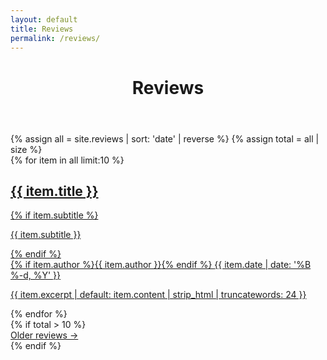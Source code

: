 ```yaml
---
layout: default
title: Reviews
permalink: /reviews/
---
```

<main id="site-main" class="site-main px-4 md:px-6">
  <header class="tag-header">
    <h1 class="tag-title">Reviews</h1>
  </header>
  {% assign all = site.reviews | sort: 'date' | reverse %}
  {% assign total = all | size %}
  <div class="reviews-list">
    {% for item in all limit:10 %}
      <a class="review-row card-frame" href="{{ item.url | relative_url }}">
        <div class="review-row-inner">
          <h2 class="review-row-title">{{ item.title }}</h2>
          {% if item.subtitle %}<p class="review-row-sub">{{ item.subtitle }}</p>{% endif %}
          <div class="review-row-meta">
            {% if item.author %}<span class="review-row-author">{{ item.author }}</span>{% endif %}
            <time class="review-row-date" datetime="{{ item.date | date: '%Y-%m-%d' }}">{{ item.date | date: '%B %-d, %Y' }}</time>
          </div>
          <p class="review-row-excerpt">{{ item.excerpt | default: item.content | strip_html | truncatewords: 24 }}</p>
        </div>
      </a>
    {% endfor %}
  </div>
  {% if total > 10 %}
  <nav class="pager">
    <a class="pager-next" href="{{ '/reviews/page/2/' | relative_url }}">Older reviews →</a>
  </nav>
  {% endif %}
</main>

